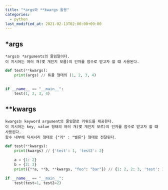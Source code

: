 ```yaml
---
title: "*args와 **kwargs 활용"
categories: 
  - python
last_modified_at: 2021-02-13T02:00:00+09:00
---
```


## *args
    *args는 *arguments의 줄임말이다.
    이 지시어는 여러 개(몇 개인지 모름)의 인자를 함수로 받고자 할 떄 사용된다.

```python
def test(**kwargs):
    print(args) // 튜플 형태의 (1, 2, 3, 4)
    

if __name__ == "__main__":
    test(1, 2, 3, 4)
```

## **kwargs
    kwargs는 keyword argument의 줄임말로 키워드를 제공한다.
    이 지시어는 key, value 형태의 여러 개(몇 개인지 모르)의 인자를 함수로 받고자 할 떄 사용된다.
    함수 내부에 딕셔너리 형태로 {"키" : "벨류"} 형태로 전달된다.

```python
def test(**kwargs):
    print(kwargs) // {'test': 1, 'test2': 2}

    a = {1: 2}
    b = {2: 3}
    print({**a, **b, **kwargs, "foo": "bar"}) // {1: 2, 2: 3, 'test': 1, 'test2': 2, 'foo': 'bar'} 이런식의 활용도 가능하다.

if __name__ == "__main__":
    test(test=1, test2=2)
```

    